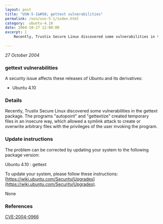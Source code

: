 ```yaml
---
layout: post
title: "USN-5-1&#58; gettext vulnerabilities"
permalink: /usn/usn-5-1/index.html
category:  ubuntu-4.10
date: 2004-10-27 12:00:00
excerpt: |
    Recently, Trustix Secure Linux discovered some vulnerabilities in the gettext package. The programs &quot;autopoint&quot; and &quot;gettextize&quot; created temporary files in an insecure way, which allowed a symlink attack to create or overwrite arbitrary files with the privileges of the user invoking the program.
    
--- 
```

 
 

*27 October 2004*

### gettext vulnerabilities

A security issue affects these releases of Ubuntu and its derivatives:

* Ubuntu 4.10

### Details

Recently, Trustix Secure Linux discovered some vulnerabilities in the gettext package. The programs &quot;autopoint&quot; and &quot;gettextize&quot; created temporary files in an insecure way, which allowed a symlink attack to create or overwrite arbitrary files with the privileges of the user invoking the program.

### Update instructions

The problem can be corrected by updating your system to the following package version:

Ubuntu 4.10
 : gettext 

To update your system, please follow these instructions: [https://wiki.ubuntu.com/Security/Upgrades](https://wiki.ubuntu.com/Security/Upgrades).

None

### References

 
 [CVE-2004-0966](http://people.ubuntu.com/~ubuntu-security/cve/CVE-2004-0966)
 


